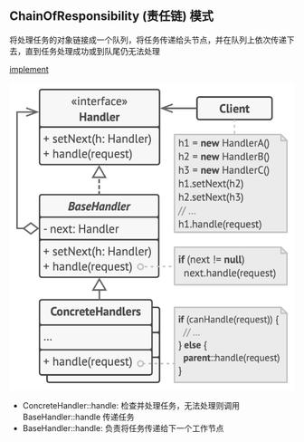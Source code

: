 ## ChainOfResponsibility (责任链) 模式

将处理任务的对象链接成一个队列，将任务传递给头节点，并在队列上依次传递下去，直到任务处理成功或到队尾仍无法处理

[implement](./implement/ChainOfResponsibility.cpp)

![](./images/ChainOfResponsibility.png)

- ConcreteHandler::handle: 检查并处理任务，无法处理则调用 BaseHandler::handle 传递任务
- BaseHandler::handle: 负责将任务传递给下一个工作节点